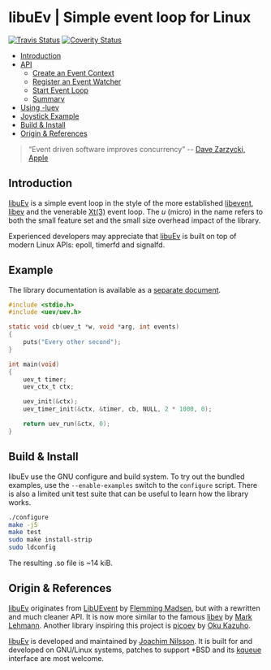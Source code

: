 libuEv | Simple event loop for Linux
====================================
[![Travis Status][]][Travis] [![Coverity Status][]][Coverity Scan]


* [Introduction](#introduction)
* [API](API.md#overview)
  * [Create an Event Context](API.md#create-an-event-context)
  * [Register an Event Watcher](API.md#register-an-event-watcher)
  * [Start Event Loop](API.md#start-event-loop)
  * [Summary](API.md#summary)
* [Using -luev](API.md#using--luev)
* [Joystick Example](API.md#joystick-example)
* [Build & Install](#build--install)
* [Origin & References](#origin--references)


> “Event driven software improves concurrency” -- [Dave Zarzycki, Apple][]

Introduction
------------

[libuEv][] is a simple event loop in the style of the more established
[libevent][1], [libev][2] and the venerable [Xt(3)][3] event loop.  The
*u* (micro) in the name refers to both the small feature set and the
small size overhead impact of the library.

Experienced developers may appreciate that [libuEv][] is built on top of
modern Linux APIs: epoll, timerfd and signalfd.


Example
-------

The library documentation is available as a [separate document](API.md).

```C
#include <stdio.h>
#include <uev/uev.h>

static void cb(uev_t *w, void *arg, int events)
{
	puts("Every other second");
}

int main(void)
{
	uev_t timer;
	uev_ctx_t ctx;

	uev_init(&ctx);
	uev_timer_init(&ctx, &timer, cb, NULL, 2 * 1000, 0);

	return uev_run(&ctx, 0);
}
```


Build & Install
---------------

libuEv use the GNU configure and build system.  To try out the bundled
examples, use the `--enable-examples` switch to the `configure` script.
There is also a limited unit test suite that can be useful to learn how
the library works.

```sh
./configure
make -j5
make test
sudo make install-strip
sudo ldconfig
```

The resulting .so file is ~14 kiB.


Origin & References
-------------------

[libuEv][] originates from [LibUEvent][8] by [Flemming Madsen][], but
with a rewritten and much cleaner API.  It is now more similar to the
famous [libev][2] by [Mark Lehmann][].  Another library inspiring this
project is [picoev][9] by [Oku Kazuho][].

[libuEv][] is developed and maintained by [Joachim Nilsson][].  It is
built for and developed on GNU/Linux systems, patches to support *BSD
and its [kqueue][] interface are most welcome.


[1]: http://libevent.org
[2]: http://software.schmorp.de/pkg/libev.html
[3]: http://unix.com/man-page/All/3x/XtDispatchEvent
[8]: http://code.google.com/p/libuevent/
[9]: https://github.com/kazuho/picoev
[Travis]:          https://travis-ci.org/troglobit/libuev
[Travis Status]:   https://travis-ci.org/troglobit/libuev.png?branch=master
[Coverity Scan]:   https://scan.coverity.com/projects/3846
[Coverity Status]: https://scan.coverity.com/projects/3846/badge.svg
[LibuEv]:          https://github.com/troglobit/libuev
[kqueue]:          https://github.com/mheily/libkqueue
[Oku Kazuho]:      https://github.com/kazuho
[Mark Lehmann]:    http://software.schmorp.de
[Joachim Nilsson]: http://troglobit.com
[Flemming Madsen]: http://www.madsensoft.dk
[Dave Zarzycki, Apple]: http://www.youtube.com/watch?v=cD_s6Fjdri8

